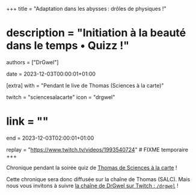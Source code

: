 +++
title = "Adaptation dans les abysses : drôles de physiques !"
# description = "Initiation à la beauté dans le temps • Quizz !"
authors = ["DrGwel"]

date = 2023-12-03T00:00:01+01:00

[extra]
with = "Pendant le live de Thomas (Sciences à la carte)"

twitch = "sciencesalacarte"
icon = "drgwel"
# link = ""

end = 2023-12-03T02:00:01+01:00

replay = "https://www.twitch.tv/videos/1993540724" # FIXME temporaire
+++

Chronique pendant la soirée quiz de [Thomas de Sciences à la carte](https://www.twitch.tv/sciencesalacarte) !

Cette chronique sera donc diffusée sur la chaîne de Thomas (SALC). Mais nous vous invitons à suivre [la chaîne de DrGwel
sur Twitch : `/drgwel`](https://twitch.tv/drgwel) !
